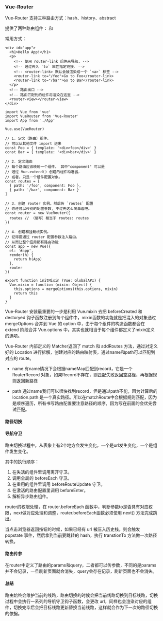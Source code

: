 ### Vue-Router
Vue-Router 支持三种路由方式：hash、history、abstract

提供了两种路由组件：<router-link> 和 <router-view>

常用方式：

```
<div id="app">
  <h1>Hello App!</h1>
  <p>
    <!-- 使用 router-link 组件来导航. -->
    <!-- 通过传入 `to` 属性指定链接. -->
    <!-- <router-link> 默认会被渲染成一个 `<a>` 标签 -->
    <router-link to="/foo">Go to Foo</router-link>
    <router-link to="/bar">Go to Bar</router-link>
  </p>
  <!-- 路由出口 -->
  <!-- 路由匹配到的组件将渲染在这里 -->
  <router-view></router-view>
</div>

import Vue from 'vue'
import VueRouter from 'Vue-Router'
import App from './App'

Vue.use(VueRouter)

// 1. 定义（路由）组件。
// 可以从其他文件 import 进来
const Foo = { template: '<div>foo</div>' }
const Bar = { template: '<div>bar</div>' }

// 2. 定义路由
// 每个路由应该映射一个组件。 其中"component" 可以是
// 通过 Vue.extend() 创建的组件构造器，
// 或者，只是一个组件配置对象。
const routes = [
  { path: '/foo', component: Foo },
  { path: '/bar', component: Bar }
]

// 3. 创建 router 实例，然后传 `routes` 配置
// 你还可以传别的配置参数, 不过先这么简单着吧。
const router = new VueRouter({
  routes // （缩写）相当于 routes: routes
})

// 4. 创建和挂载根实例。
// 记得要通过 router 配置参数注入路由，
// 从而让整个应用都有路由功能
const app = new Vue({
  el: '#app',
  render(h) {
    return h(App)
  },
  router
})
```

```
export function initMixin (Vue: GlobalAPI) {
  Vue.mixin = function (mixin: Object) {
    this.options = mergeOptions(this.options, mixin)
    return this
  }
}
```

Vue-Router 安装最重要的一步是利用 Vue.mixin 去把 beforeCreated 和 destoryed 钩子函数注册到每个组件中，mixin函数的功能就是把混入的对象通过 mergeOptions 合并到 Vue 的 option 中，由于每个组件的构造函数都会在 extend 阶段合并 Vue.options 中，其实也就相当于每个组件都定义了mixin定义的选项。

Vue-Router 内部定义的 Matcher返回了 match 和 addRoutes 方法，通过对定义好的 Location 进行拆解，创建对应的路由映射表，通过name和path可以匹配到对应的 route。

* name
有name情况下会根据nameMap匹配到record，它是一个 RouterRecord 对象，如果Record不存在，则匹配失败返回空路径，再根据规则返回新路径

* path
通过name我们可以很快找到record，但是通过path不能，因为计算后的location.path 是一个真实路径。所以在matchRoute中会根据规则匹配，因为是顺序遍历，所有书写路由配置要注意路径的顺序，因为写在前面的会优先尝试匹配。

#### 路径切换

#### 导航守卫
路由切换过程中，从表象上有2个地方会发生变化，一个是url发生变化，一个是组件发生变化。

其中的执行顺序：
1. 在失活的组件里调用离开守卫。
2. 调用全局的 beforeEach 守卫。
3. 在重用的组件里调用 beforeRouteUpdate 守卫。
4. 在激活的路由配置里调用 beforeEnter。
5. 解析异步路由组件。

router的权限处理，在 router.beforeEach 函数中，判断参数to是否具有对应权限，next做对应处理和调整，router.beforeEach函数必须使用 next() 方法完成跳出。

当点击浏览器返回按钮的时候，如果已经有 url 被压入历史栈，则会触发 popstate 事件，然后拿到当前要跳转的 hash，执行 transtionTo 方法做一次路径转换。

#### 路由传参

在router中定义了路由的params和query，二者都可以传参数，不同的是params并不会记录，一旦刷新页面就会消失，query会存在记录，刷新页面也不会消失。

#### 总结
路由始终会维护当前的线路，路由切换的时候会把当前线路切换到目标线路，切换过程中会执行一系列的导航守卫钩子函数，会更改 url，同样也会渲染对应的组件，切换完毕后会把目标线路更新替换当前线路，这样就会作为下一次的路径切换的依据。


